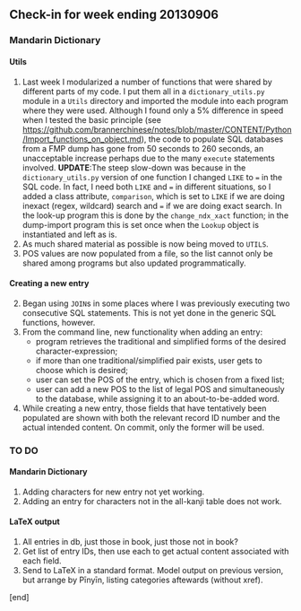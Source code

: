 ## Check-in for week ending 20130906

### Mandarin Dictionary

#### Utils
 
  1. Last week I modularized a number of functions that were shared by different parts of my code. I put them all in a `dictionary_utils.py` module in a `Utils` directory and imported the module into each program where they were used. Although I found only a 5% difference in speed when I tested the basic principle (see https://github.com/brannerchinese/notes/blob/master/CONTENT/Python/Import_functions_on_object.md), the code to populate SQL databases from a FMP dump has gone from 50 seconds to 260 seconds, an unacceptable increase perhaps due to the many `execute` statements involved. **UPDATE**:The steep slow-down was because in the `dictionary_utils.py` version of one function I changed `LIKE` to `=` in the SQL code. In fact, I need both `LIKE` and `=` in different situations, so I added a class attribute, `comparison`, which is set to `LIKE` if we are doing inexact (regex, wildcard) search and `=` if we are doing exact search. In the look-up program this is done by the `change_ndx_xact` function; in the dump-import program this is set once when the `Lookup` object is instantiated and left as is.
  2. As much shared material as possible is now being moved to `UTILS`.
  2. POS values are now populated from a file, so the list cannot only be shared among programs but also updated programmatically. 

#### Creating a new entry

  2. Began using `JOIN`s in some places where I was previously executing two consecutive SQL statements. This is not yet done in the generic SQL functions, however.
  3. From the command line, new functionality when adding an entry:
     * program retrieves the traditional and simplified forms of the desired character-expression;
     * if more than one traditional/simplified pair exists, user gets to choose which is desired;
     * user can set the POS of the entry, which is chosen from a fixed list;
     * user can add a new POS to the list of legal POS and simultaneously to the database, while assigning it to an about-to-be-added word.
  1. While creating a new entry, those fields that have tentatively been populated are shown with both the relevant record ID number and the actual intended content. On commit, only the former will be used. 

### TO DO

#### Mandarin Dictionary

  1. Adding characters for new entry not yet working.
  2. Adding an entry for characters not in the all-kanji table does not work.

#### LaTeX output

  1. All entries in db, just those in book, just those not in book?
  2. Get list of entry IDs, then use each to get actual content associated with each field.
  3. Send to LaTeX in a standard format. Model output on previous version, but arrange by Pīnyīn, listing categories aftewards (without xref). 

[end]
